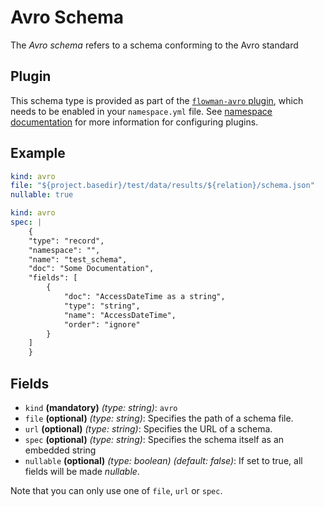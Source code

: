 # Avro Schema
The *Avro schema* refers to a schema conforming to the Avro standard

## Plugin

This schema type is provided as part of the [`flowman-avro` plugin](../../plugins/avro.md), which needs to be enabled 
in your `namespace.yml` file. See [namespace documentation](../namespace.md) for more information for configuring 
plugins.


## Example
```yaml
kind: avro
file: "${project.basedir}/test/data/results/${relation}/schema.json"
nullable: true
```

```yaml
kind: avro
spec: |
    {
    "type": "record",
    "namespace": "",
    "name": "test_schema",
    "doc": "Some Documentation",
    "fields": [
        {
            "doc": "AccessDateTime as a string",
            "type": "string",
            "name": "AccessDateTime",
            "order": "ignore"
        }
    ]
    }
```

## Fields
* `kind` **(mandatory)** *(type: string)*: `avro`
* `file` **(optional)** *(type: string)*:
  Specifies the path of a schema file.
* `url` **(optional)** *(type: string)*:
  Specifies the URL of a schema.
* `spec` **(optional)** *(type: string)*:
  Specifies the schema itself as an embedded string
* `nullable` **(optional)** *(type: boolean)* *(default: false)*:
  If set to true, all fields will be made *nullable*.

Note that you can only use one of `file`, `url` or `spec`.

